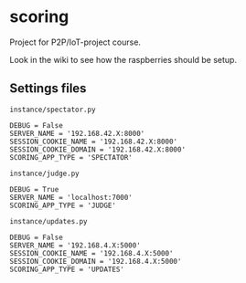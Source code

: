 # scoring
Project for P2P/IoT-project course.  

Look in the wiki to see how the raspberries should be setup.



## Settings files
```
instance/spectator.py

DEBUG = False
SERVER_NAME = '192.168.42.X:8000'
SESSION_COOKIE_NAME = '192.168.42.X:8000'
SESSION_COOKIE_DOMAIN = '192.168.42.X:8000'
SCORING_APP_TYPE = 'SPECTATOR'
```

```
instance/judge.py

DEBUG = True
SERVER_NAME = 'localhost:7000'
SCORING_APP_TYPE = 'JUDGE'
```

```
instance/updates.py

DEBUG = False
SERVER_NAME = '192.168.4.X:5000'
SESSION_COOKIE_NAME = '192.168.4.X:5000'
SESSION_COOKIE_DOMAIN = '192.168.4.X:5000'
SCORING_APP_TYPE = 'UPDATES'
```
